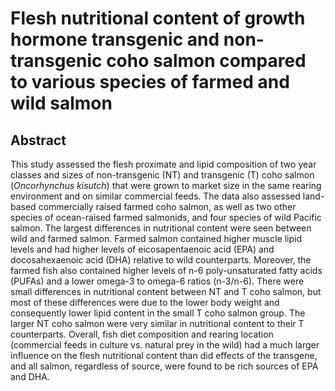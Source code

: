 # Flesh nutritional content of growth hormone transgenic and non-transgenic coho salmon compared to various species of farmed and wild salmon

## Abstract

This study assessed the flesh proximate and lipid composition of two year classes and sizes of non-transgenic (NT) and transgenic (T) coho salmon (_Oncorhynchus kisutch_) that were grown to market size in the same rearing environment and on similar commercial feeds. The data also assessed land-based commercially raised farmed coho salmon, as well as two other species of ocean-raised farmed salmonids, and four species of wild Pacific salmon. The largest differences in nutritional content were seen between wild and farmed salmon. Farmed salmon contained higher muscle lipid levels and had higher levels of eicosapentaenoic acid (EPA) and docosahexaenoic acid (DHA) relative to wild counterparts. Moreover, the farmed fish also contained higher levels of n-6 poly-unsaturated fatty acids (PUFAs) and a lower omega-3 to omega-6 ratios (n-3/n-6). There were small differences in nutritional content between NT and T coho salmon, but most of these differences were due to the lower body weight and consequently lower lipid content in the small T coho salmon group. The larger NT coho salmon were very similar in nutritional content to their T counterparts. Overall, fish diet composition and rearing location (commercial feeds in culture vs. natural prey in the wild) had a much larger influence on the flesh nutritional content than did effects of the transgene, and all salmon, regardless of source, were found to be rich sources of EPA and DHA.
